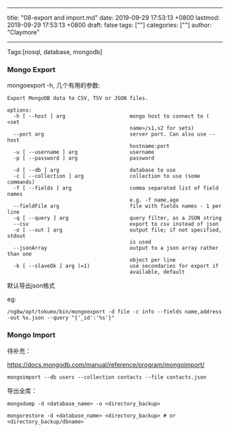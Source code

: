 
---
title: "08-export and import.md"
date: 2019-09-29 17:53:13 +0800
lastmod: 2019-09-29 17:53:13 +0800
draft: false
tags: [""]
categories: [""]
author: "Claymore"

---
Tags:[nosql, database, mongodb]

### Mongo Export

mongoexport -h, 几个有用的参数:

```shell
Export MongoDB data to CSV, TSV or JSON files.

options:
  -h [ --host ] arg                     mongo host to connect to ( <set 
                                        name>/s1,s2 for sets)
  --port arg                            server port. Can also use --host 
                                        hostname:port
  -u [ --username ] arg                 username
  -p [ --password ] arg                 password

  -d [ --db ] arg                       database to use
  -c [ --collection ] arg               collection to use (some commands)
  -f [ --fields ] arg                   comma separated list of field names 
                                        e.g. -f name,age
  --fieldFile arg                       file with fields names - 1 per line
  -q [ --query ] arg                    query filter, as a JSON string
  --csv                                 export to csv instead of json
  -o [ --out ] arg                      output file; if not specified, stdout 
                                        is used
  --jsonArray                           output to a json array rather than one 
                                        object per line
  -k [ --slaveOk ] arg (=1)             use secondaries for export if 
                                        available, default 
```

默认导出json格式

eg:

`/ng8w/opt/tokumx/bin/mongoexport -d file -c info --fields name,address -out %s.json --query "{'_id':'%s'}"`







### Mongo Import

待补充：

https://docs.mongodb.com/manual/reference/program/mongoimport/

`mongoimport --db users --collection contacts --file contacts.json`



导出全库：

```
mongodump -d <database_name> -o <directory_backup>

mongorestore -d <database_name> <directory_backup> # or <directory_backup/dbname>
```

